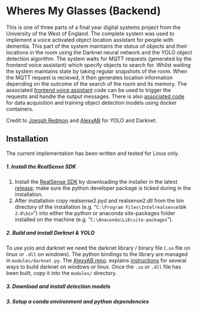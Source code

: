 # Wheres My Glasses (Backend)
This is one of three parts of a final year digital systems project from the University of the West of England. The complete
system was used to implement a voice activated object location assistant for people with dementia. This part of the system
maintains the status of objects and their locations in the room using the Darknet neural network and the YOLO object detection
algorithm. The system waits for MQTT requests (generated by the frontend voice assistant) which specify objects to 
search for. Whilst waiting the system maintains state by taking regular snapshots of the room. When the MQTT request is 
recieved, it then generates location information depending on the outcome of the search of the room and its memory. The 
associated [frontend voice assistant](https://github.com/d3-worgan/WheresMyGlassesFrontend) code can be used to trigger 
the requests and handle the output messages. There is also [associated code](https://github.com/d3-worgan/darknet-docker) 
for data acquisition and training object detection models using docker containers.

Credit to [Joesph Redmon](https://github.com/pjreddie/darknet) and [AlexyAB](https://github.com/AlexeyAB/darknet) for 
YOLO and Darknet.

## Installation
The current implementation has been written and tested for Linux only.
##### 1. Install the RealSense SDK
1. Install the [RealSense SDK](https://github.com/IntelRealSense/librealsense) by downloading the installer in the 
latest [release](https://github.com/IntelRealSense/librealsense/releases); make sure the python developer package is 
ticked during in the installation.
2. After installation copy realsense2.pyd and realsense2.dll from the bin directory of the installation 
(e.g. “```C:\Program Files\IntelrealsenseSDK 2.0\bin```”) into either the python or anaconda site-packages folder installed on 
the machine (e.g. “```C:\Anaconda\Lib\site-packages```”).
##### 2. Build and install Darknet & YOLO
To use yolo and darknet we need the darknet library / binary file (```.so``` file on linux or ```.dll``` on windows). 
The python bindings to the library are managed in ```modules/darknet.py```. The [AlexyAB repo](https://github.com/AlexeyAB/darknet#how-to-compile-on-linux-using-make). 
explains [instructions](https://github.com/AlexeyAB/darknet#how-to-compile-on-linux-using-make) for several ways to build 
darknet on windows or linux. Once the ```.so``` or ```.dll``` file has been built, copy it into the ```modules/``` directory.
##### 3. Download and install detection models

##### 3. Setup a conda environment and python dependencies

